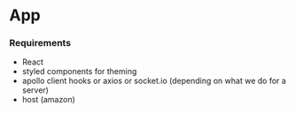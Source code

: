 # App

### Requirements

- React
- styled components for theming
- apollo client hooks or axios or socket.io (depending on what we do for a server)
- host (amazon)

